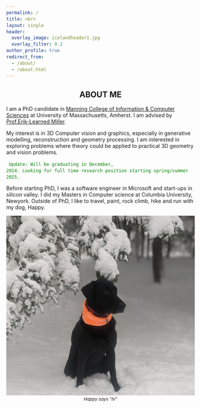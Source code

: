 ```yaml
---
permalink: /
title: <br>
layout: single
header:
  overlay_image: icelandheader1.jpg
  overlay_filter: 0.3
author_profile: true
redirect_from:
  - /about/
  - /about.html
---
```

## **<center>ABOUT ME</center>**

I am a PhD candidate in [Manning College of Information & Computer Sciences](https://www.cics.umass.edu/) at University of Massachusetts, Amherst. I am advised by [Prof.Erik-Learned Miller](https://people.cs.umass.edu/~elm/index.html).

My interest is in 3D Computer vision and graphics, especially in generative modelling, reconstruction and geometry processing. I am interested in exploring problems where theory could be applied to practical 3D geometry and vision problems.

<code style="color : green"> Update: Will be graduating in December, 2014. Looking for full time research position starting spring/summer 2025.</code>

Before starting PhD, I was a software engineer in Microsoft and start-ups in silicon valley. I did my Masters in Computer science at Columbia University, Newyork. Outside of PhD, I like to travel, paint, rock climb, hike and run with my dog, Happy. 

<img src = "/images/happy1.jpg" >
<small><center><i>Happy says "hi"</i></center></small>
<br><br>
